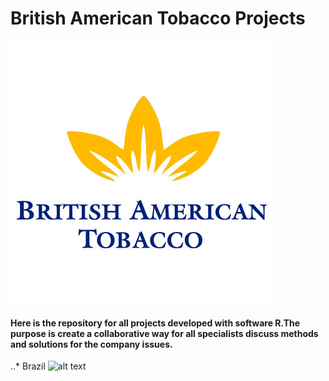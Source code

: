 # British American Tobacco Projects

![alt text](https://github.com/Saraiva77/British-American-Tobacco/blob/master/Images/BAT_Loggo.png)


#### Here is the repository for all projects developed with software R.The purpose is create a collaborative way for all specialists discuss methods and solutions for the company issues.

..* Brazil
![alt text][logo]

[logo]: <img src="https://camo.githubusercontent.com/..." data-canonical-src="https://github.com/Saraiva77/British-American-Tobacco/blob/master/Images/Brazil%20logo.jpg" width="200" height="400" /> "Logo Title Text 2"


